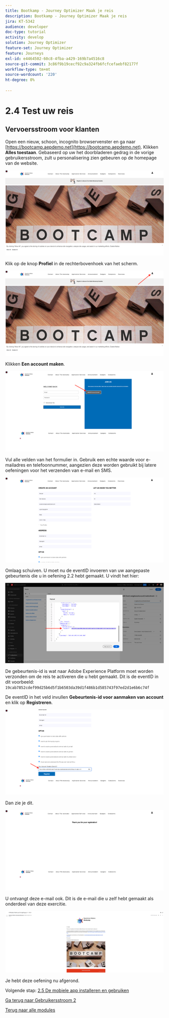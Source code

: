 ```yaml
---
title: Bootkamp - Journey Optimizer Maak je reis
description: Bootkamp - Journey Optimizer Maak je reis
jira: KT-5342
audience: developer
doc-type: tutorial
activity: develop
solution: Journey Optimizer
feature-set: Journey Optimizer
feature: Journeys
exl-id: e4464502-60c8-4fba-a429-169b7a4516c8
source-git-commit: 3c86f9b19cecf92c9a324fb6fcfcefaebf82177f
workflow-type: tm+mt
source-wordcount: '220'
ht-degree: 0%

---
```


# 2.4 Test uw reis

## Vervoersstroom voor klanten

Open een nieuw, schoon, incognito browservenster en ga naar [https://bootcamp.aepdemo.net](https://bootcamp.aepdemo.net). Klikken **Alles toestaan**. Gebaseerd op uw het doorbladeren gedrag in de vorige gebruikersstroom, zult u personalisering zien gebeuren op de homepage van de website.

![DSN](./images/web8a.png)

Klik op de knop **Profiel** in de rechterbovenhoek van het scherm.

![Demo](./images/web8b.png)

Klikken **Een account maken**.

![Demo](./images/pv5.png)

Vul alle velden van het formulier in. Gebruik een echte waarde voor e-mailadres en telefoonnummer, aangezien deze worden gebruikt bij latere oefeningen voor het verzenden van e-mail en SMS.

![Demo](./images/pv7a.png)

Omlaag schuiven. U moet nu de eventID invoeren van uw aangepaste gebeurtenis die u in oefening 2.2 hebt gemaakt. U vindt het hier:

![ACOP](./images/payloadeventID.png)

De gebeurtenis-id is wat naar Adobe Experience Platform moet worden verzonden om de reis te activeren die u hebt gemaakt. Dit is de eventID in dit voorbeeld: `19cab7852cdef99d25b6d5f1b6503da39d1f486b1d585743f97ed2d1e6b6c74f`

De eventID in het veld invullen **Gebeurtenis-id voor aanmaken van account** en klik op **Registreren**.

![Demo](./images/pv8a.png)

Dan zie je dit.

![Demo](./images/pv9.png)

U ontvangt deze e-mail ook. Dit is de e-mail die u zelf hebt gemaakt als onderdeel van deze exercitie.

![Demo](./images/pv10a.png)

Je hebt deze oefening nu afgerond.

Volgende stap: [2.5 De mobiele app installeren en gebruiken](./ex5.md)

[Ga terug naar Gebruikersstroom 2](./uc2.md)

[Terug naar alle modules](../../overview.md)
